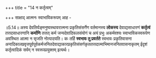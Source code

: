 +++
title = "14 न कर्तृत्वम्"

+++
साक्षाद् आत्मनः स्वाभाविकरूपम् आह -

॥5.14॥ अस्य देवतिर्यङ्मनुष्यस्थावरात्मना प्रकृतिसंसर्गेण वर्तमानस्य
**लोकस्य** देवाद्यसाधारणं **कर्तृत्वं** तत्तदसाधारणानि **कर्माणि**
तत्तत् कर्म जन्यदेवादिफलसंयोगं च अयं प्रभुः अकर्मवश्यः स्वाभाविकस्वरूपेण
अवस्थित आत्मा न सृजति नोत्पादयति। कः तर्हि **स्वभावः तु प्रवर्तते**
स्वभावः प्रकृतिवासना
अनादिकालप्रवृत्तपूर्वपूर्वकर्मजनितदेवाद्याकारप्रकृतिसंसर्गकृततत्तदात्माभिमानजनितवासनाकृतम्
ईदृशं कर्तृत्वादिकं सर्वम् न स्वरूपप्रयुक्तम् इत्यर्थः।
